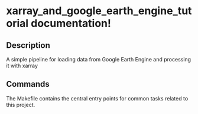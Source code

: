 # xarray_and_google_earth_engine_tutorial documentation!

## Description

A simple pipeline for loading data from Google Earth Engine and processing it with xarray

## Commands

The Makefile contains the central entry points for common tasks related to this project.


